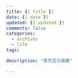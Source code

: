 ```yaml
---
title: {{ title }}
date: {{ date }}
updated: {{ updated }}
comments: false
categories:
  - archives
  - life
tags:

description: "首页显示摘要"

---
```

